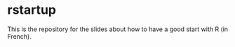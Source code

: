 # rstartup

<!-- badges: start -->
<!-- badges: end -->

This is the repository for the slides about how to have a good start with R (in French).
